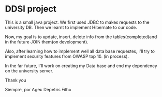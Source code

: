 # DDSI project


This is a small java project.
We first used JDBC to makes requests to the university DB.
Then we learnt to implement Hibernate to our code.

Now, my goal is to update, insert, delete info from the tables(completed)and
in the future JOIN them(on development).


Also, after learning how to implement well all data base requestes, I'll try to implement security features from 
OWASP top 10. (in process).


In the far future, I`ll work on creating my Data base and end my dependency on the university server.



Thank you


Siempre, por Ageu Depetris Filho





